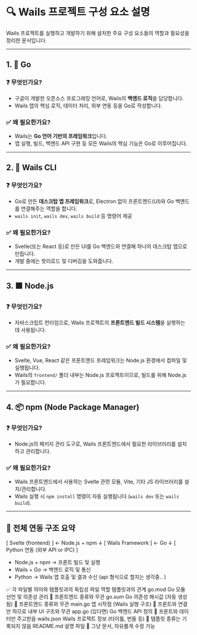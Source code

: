 # 🔍 Wails 프로젝트 구성 요소 설명

Wails 프로젝트를 실행하고 개발하기 위해 설치한 주요 구성 요소들의 역할과 필요성을 정리한 문서입니다.

---

## 1. 🐹 Go

### ❓ 무엇인가요?
- 구글이 개발한 오픈소스 프로그래밍 언어로, Wails의 **백엔드 로직**을 담당합니다.
- Wails 앱의 핵심 로직, 데이터 처리, 외부 연동 등을 Go로 작성합니다.

### ✅ 왜 필요한가요?
- Wails는 **Go 언어 기반의 프레임워크**입니다.
- 앱 실행, 빌드, 백엔드 API 구현 등 모든 Wails의 핵심 기능은 Go로 이루어집니다.

---

## 2. 🧵 Wails CLI

### ❓ 무엇인가요?
- Go로 만든 **데스크탑 앱 프레임워크**로, Electron 없이 프론트엔드(UI)와 Go 백엔드를 연결해주는 역할을 합니다.
- `wails init`, `wails dev`, `wails build` 등 명령어 제공

### ✅ 왜 필요한가요?
- Svelte(또는 React 등)로 만든 UI를 Go 백엔드와 연결해 하나의 데스크탑 앱으로 만듭니다.
- 개발 중에는 핫리로드 및 디버깅을 도와줍니다.

---

## 3. 🟩 Node.js

### ❓ 무엇인가요?
- 자바스크립트 런타임으로, Wails 프로젝트의 **프론트엔드 빌드 시스템**을 실행하는 데 사용됩니다.

### ✅ 왜 필요한가요?
- Svelte, Vue, React 같은 프론트엔드 프레임워크는 Node.js 환경에서 컴파일 및 실행됩니다.
- Wails의 `frontend/` 폴더 내부는 Node.js 프로젝트이므로, 빌드를 위해 Node.js가 필요합니다.

---

## 4. 📦 npm (Node Package Manager)

### ❓ 무엇인가요?
- Node.js의 패키지 관리 도구로, Wails 프론트엔드에서 필요한 라이브러리를 설치하고 관리합니다.

### ✅ 왜 필요한가요?
- Wails 프론트엔드에서 사용하는 Svelte 관련 모듈, Vite, 기타 JS 라이브러리를 설치/관리합니다.
- Wails 실행 시 `npm install` 명령이 자동 실행됩니다 (`wails dev` 또는 `wails build`).

---

## 🧩 전체 연동 구조 요약
[ Svelte (frontend) ] ← Node.js + npm
↓
[ Wails Framework ] ← Go
↓
[ Python 연동 (외부 API or IPC) ]


- Node.js + npm → 프론트 빌드 및 실행
- Wails + Go → 백엔드 로직 및 통신
- Python → Wails 앱 호출 및 결과 수신 (api 형식으로 할지는 생각중.. )


✅ 각 파일별 의미와 템플릿과의 독립성
파일	역할	템플릿과의 관계
go.mod	Go 모듈 선언 및 의존성 관리	🔗 프론트엔드 종류와 무관
go.sum	Go 의존성 해시값 (자동 생성됨)	🔗 프론트엔드 종류와 무관
main.go	앱 시작점 (Wails 실행 구조)	🔗 프론트와 연결만 하므로 내부 UI 구조와 무관
app.go (있다면)	Go 백엔드 API 정의	🔗 프론트와 데이터만 주고받음
wails.json	Wails 프로젝트 정보 (타이틀, 번들 등)	🔗 템플릿 종류는 기록되지 않음
README.md	설명 파일	🔗 그냥 문서, 자유롭게 수정 가능